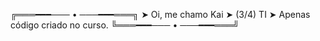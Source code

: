 ╔═══━━━─── • ───━━━═══╗
 ➤ Oi, me chamo Kai
 ➤ (3/4) TI
 ➤ Apenas código criado
 no curso.
╚═══━━━─── • ───━━━═══╝
